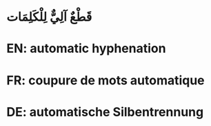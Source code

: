 # قَطْعٌ آلِيٌّ لِلْكَلِمَات

# EN: automatic hyphenation

# FR: coupure de mots automatique

# DE: automatische Silbentrennung
